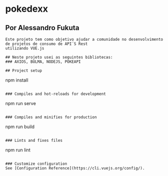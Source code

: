 # pokedexx
## Por Alessandro Fukuta
```
Este projeto tem como objetivo ajudar a comunidade no desenvolvimento de projetos de consumo de API´S Rest
utilizando VUE.js

## Neste projeto usei as seguintes bibliotecas:
### AXIOS, BULMA, NODEJS, POKEAPI

## Project setup
```
npm install
```

### Compiles and hot-reloads for development
```
npm run serve
```

### Compiles and minifies for production
```
npm run build
```

### Lints and fixes files
```
npm run lint
```

### Customize configuration
See [Configuration Reference](https://cli.vuejs.org/config/).

